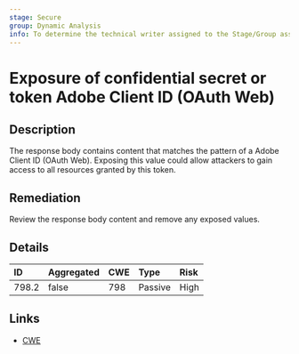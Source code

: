```yaml
---
stage: Secure
group: Dynamic Analysis
info: To determine the technical writer assigned to the Stage/Group associated with this page, see https://about.gitlab.com/handbook/product/ux/technical-writing/#assignments
---
```


# Exposure of confidential secret or token Adobe Client ID (OAuth Web)

## Description

The response body contains content that matches the pattern of a Adobe Client ID (OAuth Web).
Exposing this value could allow attackers to gain access to all resources granted by this token.

## Remediation

Review the response body content and remove any exposed values.

## Details

| ID | Aggregated | CWE | Type | Risk |
|:---|:--------|:--------|:--------|:--------|
| 798.2 | false | 798 | Passive | High |

## Links

- [CWE](https://cwe.mitre.org/data/definitions/798.html)
